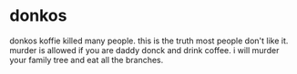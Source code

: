 # donkos
donkos koffie killed many people.
this is the truth most people don't like it.
murder is allowed if you are daddy donck and drink coffee.
i will murder your family tree and eat all the branches.
